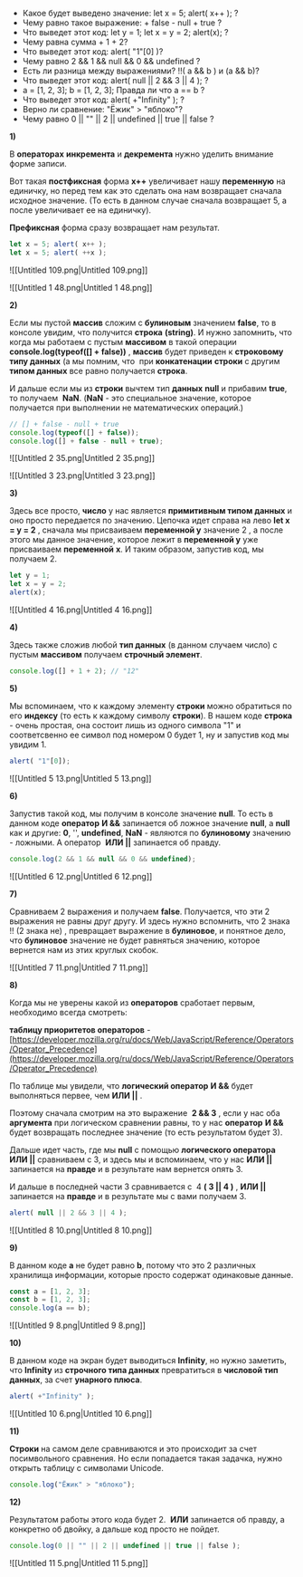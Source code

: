- Какое будет выведено значение: let x = 5; alert( x++ ); ?
- Чему равно такое выражение: + false - null + true ?
- Что выведет этот код: let y = 1; let x = y = 2; alert(x); ?
- Чему равна сумма + 1 + 2?
- Что выведет этот код: alert( "1"[0] )?
- Чему равно 2 && 1 && null && 0 && undefined ?
- Есть ли разница между выражениями? !!( a && b ) и (a && b)?
- Что выведет этот код: alert( null || 2 && 3 || 4 ); ?
- a = [1, 2, 3]; b = [1, 2, 3]; Правда ли что a == b ?
- Что выведет этот код: alert( +"Infinity" ); ?
- Верно ли сравнение: "Ёжик" > "яблоко"?
- Чему равно 0 || "" || 2 || undefined || true || falsе ?

  

**1)**

В **операторах** **инкремента** и **декремента** нужно уделить внимание форме записи.

Вот такая **постфиксная** форма **x++** увеличивает нашу **переменную** на единичку, но перед тем как это сделать она нам возвращает сначала исходное значение. (То есть в данном случае сначала возвращает 5, а после увеличивает ее на единичку).

**Префиксная** форма сразу возвращает нам результат.

```JavaScript
let x = 5; alert( x++ );
let x = 5; alert( ++x );
```

![[Untitled 109.png|Untitled 109.png]]

![[Untitled 1 48.png|Untitled 1 48.png]]

**2)**

Если мы пустой **массив** сложим с **булиновым** значением **false**, то в консоле увидим, что получится **строка** **(string)**. И нужно запомнить, что когда мы работаем с пустым **массивом** в такой операции **console.log(typeof([] + false))** , **массив** будет приведен к **строковому типу данных** (а мы помним, что  при **конкатенации** **строки** с другим **типом данных** все равно получается **строка**.

И дальше если мы из **строки** вычтем тип **данных** **null** и прибавим **true**, то получаем  **NaN**. (**NaN** - это специальное значение, которое получается при выполнении не математических операций.)

```JavaScript
// [] + false - null + true
console.log(typeof([] + false));
console.log([] + false - null + true);
```

![[Untitled 2 35.png|Untitled 2 35.png]]

![[Untitled 3 23.png|Untitled 3 23.png]]

**3)**

Здесь все просто, **число** у нас является **примитивным типом данных** и оно просто передается по значению. Цепочка идет справа на лево **let x = y = 2** , сначала мы присваиваем **переменной y** значение 2 , а после этого мы данное значение, которое лежит в **переменной y** уже присваиваем **переменной** **x**. И таким образом, запустив код, мы получаем 2.

```JavaScript
let y = 1; 
let x = y = 2; 
alert(x);
```

![[Untitled 4 16.png|Untitled 4 16.png]]

**4)**

Здесь также сложив любой **тип данных** (в данном случаем число) с пустым **массивом** получаем **строчный элемент**.

```JavaScript
console.log([] + 1 + 2); // "12"
```

**5)**

Мы вспоминаем, что к каждому элементу **строки** можно обратиться по его **индексу** (то есть к каждому символу **строки**). В нашем коде **строка** - очень простая, она состоит лишь из одного символа "1" и соответсвенно ее символ под номером 0 будет 1, ну и запустив код мы увидим 1.

```JavaScript
alert( "1"[0]);
```

![[Untitled 5 13.png|Untitled 5 13.png]]

**6)**

Запустив такой код, мы получим в консоле значение **null**. То есть в данном коде **оператор** **И &&** запинается об ложное значение **null**, а **null** как и другие: **0**, '', **undefined**, **NaN** - являются по **булиновому** значению - ложными. А оператор  **ИЛИ ||** запинается об правду.

```JavaScript
console.log(2 && 1 && null && 0 && undefined);
```

![[Untitled 6 12.png|Untitled 6 12.png]]

**7)**

Сравниваем 2 выражения и получаем **false**. Получается, что эти 2 выражения не равны друг другу. И здесь нужно вспомнить, что 2 знака !! (2 знака не) , превращает выражение в **булиновое**, и понятное дело, что **булиновое** значение не будет равняться значению, которое вернется нам из этих круглых скобок.

![[Untitled 7 11.png|Untitled 7 11.png]]

**8)**

Когда мы не уверены какой из **операторов** сработает первым, необходимо всегда смотреть:

**таблицу приоритетов операторов** - [https://developer.mozilla.org/ru/docs/Web/JavaScript/Reference/Operators/Operator_Precedence](https://developer.mozilla.org/ru/docs/Web/JavaScript/Reference/Operators/Operator_Precedence)

По таблице мы увидели, что **логический оператор** **И &&** будет выполняться первее, чем **ИЛИ ||** .

Поэтому сначала смотрим на это выражение  **2 && 3** , если у нас оба **аргумента** при логическом сравнении равны, то у нас **оператор** **И &&** будет возвращать последнее значение (то есть результатом будет 3).

Дальше идет часть, где мы **null** с помощью **логического оператора ИЛИ ||** сравниваем с 3, и здесь мы и вспоминаем, что у нас **ИЛИ ||** запинается на **правде** и в результате нам вернется опять 3.

И дальше в последней части 3 сравнивается с  4 **( 3 || 4 )** , **ИЛИ ||** запинается на **правде** и в результате мы с вами получаем 3.

```JavaScript
alert( null || 2 && 3 || 4 );
```

![[Untitled 8 10.png|Untitled 8 10.png]]

**9)**

В данном коде **a** не будет равно **b**, потому что это 2 различных хранилища информации, которые просто содержат одинаковые данные.

```JavaScript
const a = [1, 2, 3];
const b = [1, 2, 3];
console.log(a == b);
```

![[Untitled 9 8.png|Untitled 9 8.png]]

**10)**

В данном коде на экран будет выводиться **Infinity**, но нужно заметить, что **Infinity** из **строчного типа данных** превратиться в **числовой тип данных**, за счет **унарного плюса**.

```JavaScript
alert( +"Infinity" );
```

![[Untitled 10 6.png|Untitled 10 6.png]]

**11)**

**Строки** на самом деле сравниваются и это происходит за счет посимвольного сравнения. Но если попадается такая задачка, нужно открыть таблицу с символами Unicode.

```JavaScript
console.log("Ёжик" > "яблоко");
```

**12)**

Результатом работы этого кода будет 2.  **ИЛИ** запинается об правду, а конкретно об двойку, а дальше код просто не пойдет.

```JavaScript
console.log(0 || "" || 2 || undefined || true || falsе );
```

![[Untitled 11 5.png|Untitled 11 5.png]]